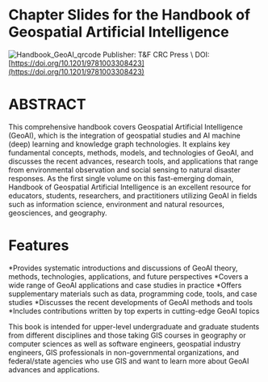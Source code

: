 # Chapter Slides for the Handbook of Geospatial Artificial Intelligence
![Handbook_GeoAI_qrcode](https://github.com/GeoDS/GeoAIHandbook/blob/master/Handbook_GeoAI_qrcode.jpg)
Publisher: T&F CRC Press \ 
DOI: [https://doi.org/10.1201/9781003308423](https://doi.org/10.1201/9781003308423)

# ABSTRACT
This comprehensive handbook covers Geospatial Artificial Intelligence (GeoAI), which is the integration of geospatial studies and AI machine (deep) learning and knowledge graph technologies. It explains key fundamental concepts, methods, models, and technologies of GeoAI, and discusses the recent advances, research tools, and applications that range from environmental observation and social sensing to natural disaster responses. As the first single volume on this fast-emerging domain, Handbook of Geospatial Artificial Intelligence is an excellent resource for educators, students, researchers, and practitioners utilizing GeoAI in fields such as information science, environment and natural resources, geosciences, and geography.

# Features
*Provides systematic introductions and discussions of GeoAI theory, methods, technologies, applications, and future perspectives
*Covers a wide range of GeoAI applications and case studies in practice
*Offers supplementary materials such as data, programming code, tools, and case studies
*Discusses the recent developments of GeoAI methods and tools
*Includes contributions written by top experts in cutting-edge GeoAI topics

This book is intended for upper-level undergraduate and graduate students from different disciplines and those taking GIS courses in geography or computer sciences as well as software engineers, geospatial industry engineers, GIS professionals in non-governmental organizations, and federal/state agencies who use GIS and want to learn more about GeoAI advances and applications.


